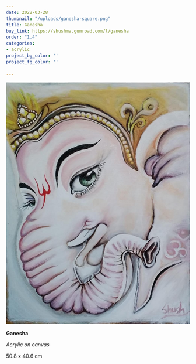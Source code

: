 ```yaml
---
date: 2022-03-28
thumbnail: "/uploads/ganesha-square.png"
title: Ganesha
buy_link: https://shushma.gumroad.com/l/ganesha
order: "1.4"
categories:
- acrylic
project_bg_color: ''
project_fg_color: ''

---
```

![](/uploads/ganesha.jpeg)

**Ganesha**

_Acrylic on canvas_

50.8 x 40.6 cm